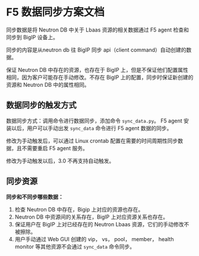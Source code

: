 # F5 数据同步方案文档

同步数据是将 Neutron DB 中关于 Lbaas 资源的相关数据通过 F5 agent 检查和同步到 BigIP 设备上。

同步的内容是从neutron db 往 BigIP 同步 api（client command）自动创建的数据。

保证 Neutron DB 中存在的资源，也存在于 BigIP 上，但是不保证他们配置属性相同，因为客户可能存在手动修改。不存在 BigIP 上的配置，同步时保证新创建的资源和 Neutron DB 中的属性相同。

## 数据同步的触发方式

数据同步方式：调用命令进行数据同步，添加命令 `sync_data.py`。 F5 agent 安装以后，用户可以手动出发 `sync_data` 命令进行 F5 agent 数据的同步。

修改为手动触发后，可以通过 Linux crontab 配置在需要的时间周期性同步数据，且不需要重启 F5 agent 服务。

修改为手动触发以后，3.0 不再支持自动触发。

## 同步资源

**同步和不同步哪些数据：**

1. 检查 Neutron DB 中存在，Bigip 上对应的资源也存在。
2. Neutron DB 中资源间的关系存在，BigIP 上对应资源关系也存在。
3. 保证用户在 BigIP 上对已经存在的 Neutron Lbaas 资源，它们的手动修改不被擦除。
4. 用户手动通过 Web GUI 创建的 vip， vs， pool， member， health monitor 等其他资源不会通过 `sync_data` 命令同步。

